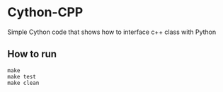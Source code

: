 # Cython-CPP
Simple Cython code that shows how to interface c++ class with Python

## How to run
```
make
make test
make clean
```
